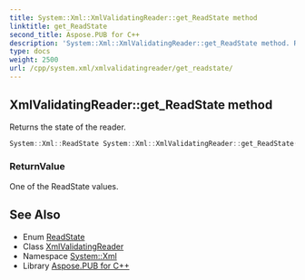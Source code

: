 ```yaml
---
title: System::Xml::XmlValidatingReader::get_ReadState method
linktitle: get_ReadState
second_title: Aspose.PUB for C++
description: 'System::Xml::XmlValidatingReader::get_ReadState method. Returns the state of the reader in C++.'
type: docs
weight: 2500
url: /cpp/system.xml/xmlvalidatingreader/get_readstate/
---
```

## XmlValidatingReader::get_ReadState method


Returns the state of the reader.

```cpp
System::Xml::ReadState System::Xml::XmlValidatingReader::get_ReadState() override
```


### ReturnValue

One of the ReadState values.

## See Also

* Enum [ReadState](../../readstate/)
* Class [XmlValidatingReader](../)
* Namespace [System::Xml](../../)
* Library [Aspose.PUB for C++](../../../)
